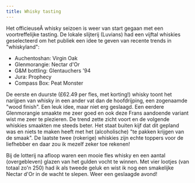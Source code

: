 ```yaml
---
title: Whisky tasting
---
```

Het officieuseÂ whisky seizoen is weer van start gegaan met een voortreffelijke tasting. De lokale slijterij (Luvians) had een vijftal whiskies geselecteerd om het publiek een idee te geven van recente trends in "whiskyland":

  * Auchentoshan: Virgin Oak
  * Glenmorangie: Nectar d'Or
  * G&M bottling: Glentauchers '94
  * Jura: Prophecy
  * Compass Box: Peat Monster

De eerste en duurste (£62.49 per fles, met korting!) whisky toont het narijpen van whisky in een ander vat dan de hoofdrijping, een zogenaamde "wood finish". Een leuk idee, maar niet erg geslaagd. Een eerdere Glenmorangie smaakte me zeer goed en ook deze Frans aandoende variant wist me zeer te plezieren. De trend zette zicht voort en de volgende whiskies smaakten me steeds beter. Het staat buiten kijf dat dit gepland was en niets te maken heeft met het (alcoholische) "te pakken krijgen van de smaak". De laatste twee (rokerige) whiskies zijn echte toppers voor de liefhebber en daar zou ik mezelf zeker toe rekenen!

Bij de lotterij na afloop waren een mooie fles whisky en een aantal (overgebleven) glazen van het gulden vocht te winnen. Met vier lootjes (van totaal zo'n 250) had ik als tweede geluk en wist ik nog een smakelijke Nectar d'Or in de wacht te slepen. Weer een geslaagde avond!